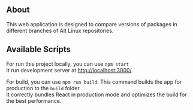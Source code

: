 ## About
This web application is designed to compare versions of packages in different branches of Alt Linux repositories.

## Available Scripts
For run this project locally, you can use
`npm start`\
It run development server at [http://localhost:3000/](http://localhost:3000/).

For build, you can use
`npm run build`.
This command builds the app for production to the `build` folder.\
It correctly bundles React in production mode and optimizes the build for the best performance.